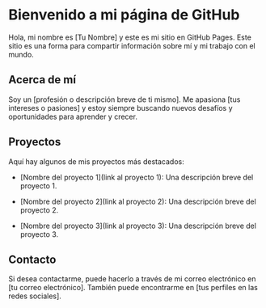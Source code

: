 # Bienvenido a mi página de GitHub


Hola, mi nombre es [Tu Nombre] y este es mi sitio en GitHub Pages. Este sitio es una forma para compartir información sobre mí y mi trabajo con el mundo.


## Acerca de mí


Soy un [profesión o descripción breve de ti mismo]. Me apasiona [tus intereses o pasiones] y estoy siempre buscando nuevos desafíos y oportunidades para aprender y crecer.


## Proyectos


Aquí hay algunos de mis proyectos más destacados:


- [Nombre del proyecto 1](link al proyecto 1): Una descripción breve del proyecto 1.

- [Nombre del proyecto 2](link al proyecto 2): Una descripción breve del proyecto 2.

- [Nombre del proyecto 3](link al proyecto 3): Una descripción breve del proyecto 3.


## Contacto


Si desea contactarme, puede hacerlo a través de mi correo electrónico en [tu correo electrónico]. También puede encontrarme en [tus perfiles en las redes sociales].

